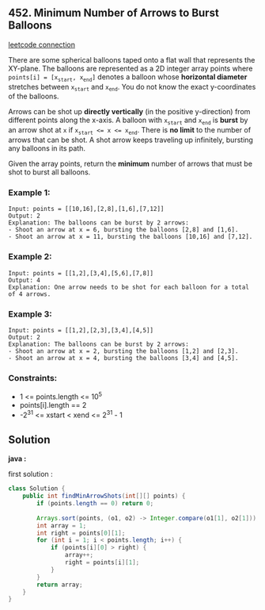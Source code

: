 ## 452. Minimum Number of Arrows to Burst Balloons

[leetcode connection](https://leetcode.com/problems/minimum-number-of-arrows-to-burst-balloons/)

There are some spherical balloons taped onto a flat wall that represents the XY-plane. The balloons are represented as a 2D integer array points where `points[i] = [x`<sub>`start`</sub>`, x`<sub>`end`</sub>`]` denotes a balloon whose **horizontal diameter** stretches between `x`<sub>`start`</sub> and `x`<sub>`end`</sub>. You do not know the exact y-coordinates of the balloons.

Arrows can be shot up **directly vertically** (in the positive y-direction) from different points along the x-axis. A balloon with `x`<sub>`start`</sub> and `x`<sub>`end`</sub> is **burst** by an arrow shot at `x` if `x`<sub>`start`</sub>` <= x <= x`<sub>`end`</sub>. There is **no limit** to the number of arrows that can be shot. A shot arrow keeps traveling up infinitely, bursting any balloons in its path.

Given the array points, return the **minimum** number of arrows that must be shot to burst all balloons.

### Example 1:
```
Input: points = [[10,16],[2,8],[1,6],[7,12]]
Output: 2
Explanation: The balloons can be burst by 2 arrows:
- Shoot an arrow at x = 6, bursting the balloons [2,8] and [1,6].
- Shoot an arrow at x = 11, bursting the balloons [10,16] and [7,12].
```

### Example 2:
```
Input: points = [[1,2],[3,4],[5,6],[7,8]]
Output: 4
Explanation: One arrow needs to be shot for each balloon for a total of 4 arrows.
```

### Example 3:
```
Input: points = [[1,2],[2,3],[3,4],[4,5]]
Output: 2
Explanation: The balloons can be burst by 2 arrows:
- Shoot an arrow at x = 2, bursting the balloons [1,2] and [2,3].
- Shoot an arrow at x = 4, bursting the balloons [3,4] and [4,5].
```

### Constraints:

* 1 <= points.length <= 10<sup>5</sup>
* points[i].length == 2
* -2<sup>31</sup> <= xstart < xend <= 2<sup>31</sup> - 1

## Solution

**java :**

first solution :
```java
class Solution {
    public int findMinArrowShots(int[][] points) {
        if (points.length == 0) return 0;
        
        Arrays.sort(points, (o1, o2) -> Integer.compare(o1[1], o2[1]));
        int array = 1;
        int right = points[0][1];
        for (int i = 1; i < points.length; i++) {
            if (points[i][0] > right) {
                array++;
                right = points[i][1];
            }
        }
        return array;
    }
}
```